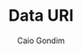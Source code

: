 ---
title: Data URI
layout: post
author: Caio Gondim
author_link: http://twitter.com/caio_gondim
resumo: Lorem Ipsum
image: images/posts/2012-09-10-emulando-chefes-de-cozinha.jpg
tags: lorem
keywords: lorem
comments: false
---